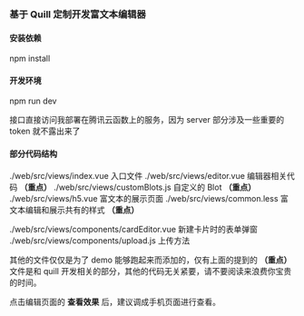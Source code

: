 ### 基于 Quill 定制开发富文本编辑器

#### 安装依赖

npm install

#### 开发环境

npm run dev

接口直接访问我部署在腾讯云函数上的服务，因为 server 部分涉及一些重要的 token 就不露出来了

#### 部分代码结构

./web/src/views/index.vue 入口文件
./web/src/views/editor.vue 编辑器相关代码 **（重点）**
./web/src/views/customBlots.js 自定义的 Blot **（重点）**
./web/src/views/h5.vue 富文本的展示页面
./web/src/views/common.less 富文本编辑和展示共有的样式 **（重点）**

./web/src/views/components/cardEditor.vue 新建卡片时的表单弹窗
./web/src/views/components/upload.js 上传方法

其他的文件仅仅是为了 demo 能够跑起来而添加的，仅有上面的提到的 **（重点）** 文件是和 quill 开发相关的部分，其他的代码无关紧要，请不要阅读来浪费你宝贵的时间。

点击编辑页面的 **查看效果** 后，建议调成手机页面进行查看。